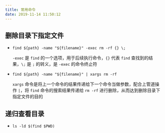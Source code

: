 ```yaml
---
title: 常用命令
date: 2019-11-14 11:50:12
---
```


## 删除目录下指定文件

- `find ${path} -name "${filename}" -exec rm -rf {} \;`

  `-exec` 是 `find` 的一个选项，用于后续执行命令，`{}` 代表 `find` 查找到的结果，`\;` 是 `;` 的转义，是 `-exec` 的命令终止符


- `find ${path} -name "${filename}" | xargs rm -rf`

  `xargs` 命令是将上一个命令的结果传递给下一个命令当做参数，配合上管道操作 `|`，将 `find` 命令的搜索结果传递给 `rm -rf` 进行删除，从而达到删除目录下指定文件的目的


## 递归查看目录

- `ls -ld $(find $PWD)`

